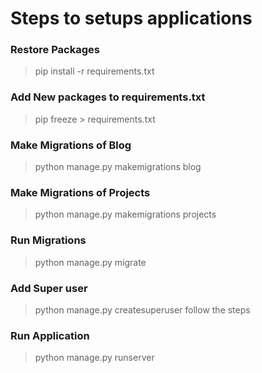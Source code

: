 # Steps to setups applications

### Restore Packages
> pip install -r requirements.txt

### Add New packages to requirements.txt
> pip freeze > requirements.txt

### Make Migrations of Blog
> python manage.py makemigrations blog

### Make Migrations of Projects
> python manage.py makemigrations projects

### Run Migrations
> python manage.py migrate

### Add Super user
> python manage.py createsuperuser
follow the steps

### Run Application
> python manage.py runserver  


